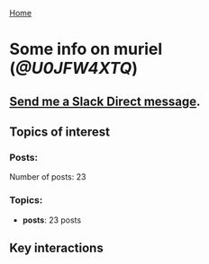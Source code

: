 [Home](https://kelu124.github.io/echommunity/)

# Some info on __muriel__ (_@U0JFW4XTQ_)


## [Send me a Slack Direct message](https://echopen.slack.com/messages/@muriel/).

## Topics of interest

### Posts: 

Number of posts: 23

### Topics:

* __posts__: 23 posts

## Key interactions 

